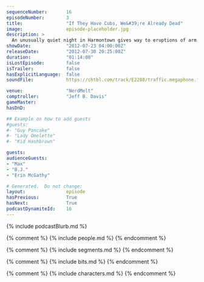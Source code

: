 ```yaml
---
sequenceNumber:       16
episodeNumber:        3
title:                "If They Have Cubs, We&#39;re Already Dead"
image:                episode-placeholder.jpg
description: >
  An unusually quiet night in Harmontown gives way to eruptions of arm wrestling, wolf hunting, dungeon mastering and child abuse.
showDate:             "2012-07-23 04:00:00Z"
releaseDate:          "2012-07-30 20:25:00Z"
duration:             "01:14:08"
isLostEpisode:        false
isTrailer:            false
hasExplicitLanguage:  false
soundFile:            https://chtbl.com/track/E2288/traffic.megaphone.fm/STA3517247513.mp3?updated=1555699895

venue:                "NerdMelt"
comptroller:          "Jeff B. Davis"
gameMaster:           
hasDnD:               

## Example on how to add guests
#guests:
#- "Guy Pancake"
#- "Lady Omelette"
#- "Kid Hashbrown"

guests:
audienceGuests:
- "Max"
- "B.J."
- "Erin McGathy"

# Generated.  Do not change:
layout:               episode
hasPrevious:          True
hasNext:              True
podcastDynamiteId:    16
---
```


{% include podcastBlurb.md %}

{% comment %}
{% include people.md %}
{% endcomment %}

{% comment %}
{% include segments.md %}
{% endcomment %}

{% comment %}
{% include bits.md %}
{% endcomment %}

{% comment %}
{% include characters.md %}
{% endcomment %}

